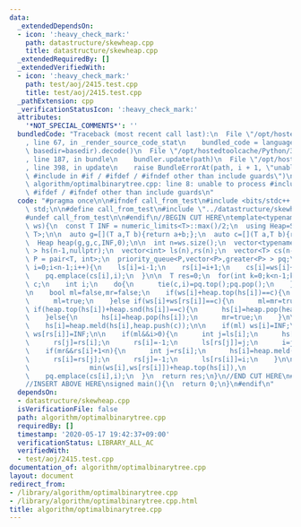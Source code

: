 ```yaml
---
data:
  _extendedDependsOn:
  - icon: ':heavy_check_mark:'
    path: datastructure/skewheap.cpp
    title: datastructure/skewheap.cpp
  _extendedRequiredBy: []
  _extendedVerifiedWith:
  - icon: ':heavy_check_mark:'
    path: test/aoj/2415.test.cpp
    title: test/aoj/2415.test.cpp
  _pathExtension: cpp
  _verificationStatusIcon: ':heavy_check_mark:'
  attributes:
    '*NOT_SPECIAL_COMMENTS*': ''
  bundledCode: "Traceback (most recent call last):\n  File \"/opt/hostedtoolcache/Python/3.8.5/x64/lib/python3.8/site-packages/onlinejudge_verify/documentation/build.py\"\
    , line 67, in _render_source_code_stat\n    bundled_code = language.bundle(stat.path,\
    \ basedir=basedir).decode()\n  File \"/opt/hostedtoolcache/Python/3.8.5/x64/lib/python3.8/site-packages/onlinejudge_verify/languages/cplusplus.py\"\
    , line 187, in bundle\n    bundler.update(path)\n  File \"/opt/hostedtoolcache/Python/3.8.5/x64/lib/python3.8/site-packages/onlinejudge_verify/languages/cplusplus_bundle.py\"\
    , line 398, in update\n    raise BundleErrorAt(path, i + 1, \"unable to process\
    \ #include in #if / #ifdef / #ifndef other than include guards\")\nonlinejudge_verify.languages.cplusplus_bundle.BundleErrorAt:\
    \ algorithm/optimalbinarytree.cpp: line 8: unable to process #include in #if /\
    \ #ifdef / #ifndef other than include guards\n"
  code: "#pragma once\n\n#ifndef call_from_test\n#include <bits/stdc++.h>\nusing namespace\
    \ std;\n\n#define call_from_test\n#include \"../datastructure/skewheap.cpp\"\n\
    #undef call_from_test\n\n#endif\n//BEGIN CUT HERE\ntemplate<typename T>\nT optimalbinarytree(vector<T>\
    \ ws){\n  const T INF = numeric_limits<T>::max()/2;\n  using Heap=SkewHeap<T,\
    \ T>;\n\n  auto g=[](T a,T b){return a+b;};\n  auto c=[](T a,T b){return a>b;};\n\
    \  Heap heap(g,g,c,INF,0);\n\n  int n=ws.size();\n  vector<typename Heap::Node*\
    \ > hs(n-1,nullptr);\n  vector<int> ls(n),rs(n);\n  vector<T> cs(n-1);\n\n  using\
    \ P = pair<T, int>;\n  priority_queue<P,vector<P>,greater<P> > pq;\n  for(int\
    \ i=0;i<n-1;i++){\n    ls[i]=i-1;\n    rs[i]=i+1;\n    cs[i]=ws[i]+ws[i+1];\n\
    \    pq.emplace(cs[i],i);\n  }\n\n  T res=0;\n  for(int k=0;k<n-1;k++){\n    T\
    \ c;\n    int i;\n    do{\n      tie(c,i)=pq.top();pq.pop();\n    }while(rs[i]<0||cs[i]!=c);\n\
    \n    bool ml=false,mr=false;\n    if(ws[i]+heap.top(hs[i])==c){\n      hs[i]=heap.pop(hs[i]);\n\
    \      ml=true;\n    }else if(ws[i]+ws[rs[i]]==c){\n      ml=mr=true;\n    }else\
    \ if(heap.top(hs[i])+heap.snd(hs[i])==c){\n      hs[i]=heap.pop(heap.pop(hs[i]));\n\
    \    }else{\n      hs[i]=heap.pop(hs[i]);\n      mr=true;\n    }\n\n    res+=c;\n\
    \    hs[i]=heap.meld(hs[i],heap.push(c));\n\n    if(ml) ws[i]=INF;\n    if(mr)\
    \ ws[rs[i]]=INF;\n\n    if(ml&&i>0){\n      int j=ls[i];\n      hs[j]=heap.meld(hs[j],hs[i]);\n\
    \      rs[j]=rs[i];\n      rs[i]=-1;\n      ls[rs[j]]=j;\n      i=j;\n    }\n\n\
    \    if(mr&&rs[i]+1<n){\n      int j=rs[i];\n      hs[i]=heap.meld(hs[i],hs[j]);\n\
    \      rs[i]=rs[j];\n      rs[j]=-1;\n      ls[rs[i]]=i;\n    }\n\n    cs[i]=min({ws[i]+ws[rs[i]],INF,\n\
    \               min(ws[i],ws[rs[i]])+heap.top(hs[i]),\n               heap.top(hs[i])+heap.snd(hs[i])});\n\
    \    pq.emplace(cs[i],i);\n  }\n  return res;\n}\n//END CUT HERE\n#ifndef call_from_test\n\
    //INSERT ABOVE HERE\nsigned main(){\n  return 0;\n}\n#endif\n"
  dependsOn:
  - datastructure/skewheap.cpp
  isVerificationFile: false
  path: algorithm/optimalbinarytree.cpp
  requiredBy: []
  timestamp: '2020-05-17 19:42:37+09:00'
  verificationStatus: LIBRARY_ALL_AC
  verifiedWith:
  - test/aoj/2415.test.cpp
documentation_of: algorithm/optimalbinarytree.cpp
layout: document
redirect_from:
- /library/algorithm/optimalbinarytree.cpp
- /library/algorithm/optimalbinarytree.cpp.html
title: algorithm/optimalbinarytree.cpp
---
```

